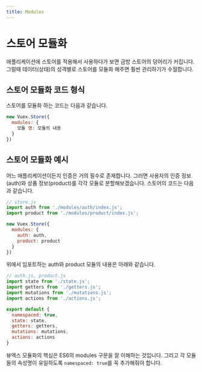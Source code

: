 ```yaml
---
title: Modules
---
```


# 스토어 모듈화

애플리케이션에 스토어를 적용해서 사용하다가 보면 금방 스토어의 덩어리가 커집니다. 그럴때 데이터(상태)의 성격별로 스토어를 모듈화 해주면 훨씬 관리하기가 수월합니다.

## 스토어 모듈화 코드 형식

스토어를 모듈화 하는 코드는 다음과 같습니다.

```js
new Vuex.Store({
  modules: {
    모듈 명: 모듈의 내용
  }
})
```

## 스토어 모듈화 예시

어느 애플리케이션이든지 인증은 거의 필수로 존재합니다. 그러면 사용자의 인증 정보(auth)와 상품 정보(product)를 각각 모듈로 분할해보겠습니다. 스토어의 코드는 다음과 같습니다.

```js
// store.js
import auth from './modules/auth/index.js';
import product from './modules/product/index.js';

new Vuex.Store({
  modules: {
    auth: auth,
    product: product
  }
})
```

위에서 임포트하는 auth와 product 모듈의 내용은 아래와 같습니다.

```js
// auth.js, product.js
import state from './state.js';
import getters from './getters.js';
import mutations from './mutations.js';
import actions from './actions.js';

export default {
  namespaced: true,
  state: state,
  getters: getters,
  mutations: mutations,
  actions: actions
}
```

뷰엑스 모듈화의 핵심은 ES6의 modules 구문을 잘 이해하는 것입니다. 그리고 각 모듈들의 속성명이 유일하도록 `namespaced: true`를 꼭 추가해줘야 합니다.